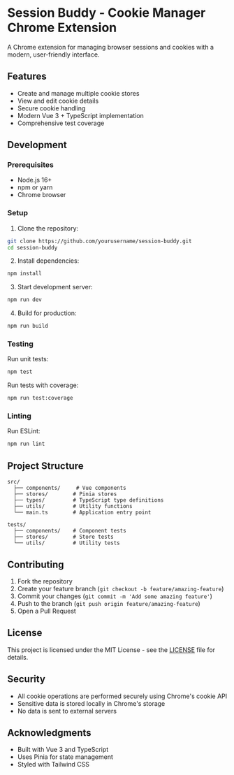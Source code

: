 # Session Buddy - Cookie Manager Chrome Extension

A Chrome extension for managing browser sessions and cookies with a modern, user-friendly interface.

## Features

- Create and manage multiple cookie stores
- View and edit cookie details
- Secure cookie handling
- Modern Vue 3 + TypeScript implementation
- Comprehensive test coverage

## Development

### Prerequisites

- Node.js 16+
- npm or yarn
- Chrome browser

### Setup

1. Clone the repository:
```bash
git clone https://github.com/yourusername/session-buddy.git
cd session-buddy
```

2. Install dependencies:
```bash
npm install
```

3. Start development server:
```bash
npm run dev
```

4. Build for production:
```bash
npm run build
```

### Testing

Run unit tests:
```bash
npm test
```

Run tests with coverage:
```bash
npm run test:coverage
```

### Linting

Run ESLint:
```bash
npm run lint
```

## Project Structure

```
src/
  ├── components/     # Vue components
  ├── stores/        # Pinia stores
  ├── types/         # TypeScript type definitions
  ├── utils/         # Utility functions
  └── main.ts        # Application entry point

tests/
  ├── components/    # Component tests
  ├── stores/        # Store tests
  └── utils/         # Utility tests
```

## Contributing

1. Fork the repository
2. Create your feature branch (`git checkout -b feature/amazing-feature`)
3. Commit your changes (`git commit -m 'Add some amazing feature'`)
4. Push to the branch (`git push origin feature/amazing-feature`)
5. Open a Pull Request

## License

This project is licensed under the MIT License - see the [LICENSE](LICENSE) file for details.

## Security

- All cookie operations are performed securely using Chrome's cookie API
- Sensitive data is stored locally in Chrome's storage
- No data is sent to external servers

## Acknowledgments

- Built with Vue 3 and TypeScript
- Uses Pinia for state management
- Styled with Tailwind CSS 